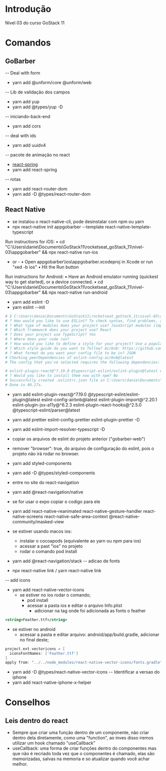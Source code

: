 # Introdução
Nível 03 do curso GoStack 11

# Comandos

## GoBarber
-- Deal with form
- yarn add @unform/core @unform/web

-- Lib de validação dos campos
- yarn add yup
- yarn add @types/yup -D

-- iniciando-back-end
- yarn add cors

-- deal with ids
- yarn add uuidv4

-- pacote de animação no react
- [react-spring](https://www.react-spring.io/)
- yarn add react-spring

-- rotas
- yarn add react-router-dom
- yarn add -D @types/react-router-dom

## React Native
- se instalou o react-native-cli, pode desinstalar com npm ou yarn
- npx react-native init appgobarber --template react-native-template-typescript

Run instructions for iOS:
  • cd "C:\Users\danie\Documents\GoStack11\rocketseat_goStack_11\nivel-03\appgobarber" && npx react-native run-ios
  - or -
  • Open appgobarber\ios\appgobarber.xcodeproj in Xcode or run "xed -b ios"
  • Hit the Run button

Run instructions for Android:
  • Have an Android emulator running (quickest way to get started), or a device connected.
  • cd "C:\Users\danie\Documents\GoStack11\rocketseat_goStack_11\nivel-03\appgobarber" && npx react-native run-android

- yarn add eslint -D
- yarn eslint --init 
```sh
# $ C:\Users\danie\Documents\GoStack11\rocketseat_goStack_11\nivel-03\appgobarber\node_modules\.bin\eslint --init
# ? How would you like to use ESLint? To check syntax, find problems, and enforce code style
# ? What type of modules does your project use? JavaScript modules (import/export)
# ? Which framework does your project use? React
# ? Does your project use TypeScript? Yes
# ? Where does your code run?
# ? How would you like to define a style for your project? Use a popular style guide
# ? Which style guide do you want to follow? Airbnb: https://github.com/airbnb/javascript
# ? What format do you want your config file to be in? JSON
# Checking peerDependencies of eslint-config-airbnb@latest
# The config that you've selected requires the following dependencies:

# eslint-plugin-react@^7.19.0 @typescript-eslint/eslint-plugin@latest eslint-config-airbnb@latest eslint@^5.16.0 || ^6.8.0 eslint-plugin-import@^2.20.1 eslint-plugin-jsx-a11y@^6.2.3 eslint-plugin-react-hooks@^2.5.0 || ^1.7.0 @typescript-eslint/parser@latest
# ? Would you like to install them now with npm? No
# Successfully created .eslintrc.json file in C:\Users\danie\Documents\GoStack11\rocketseat_goStack_11\nivel-03\appgobarber
# Done in 40.17s.
```
- yarn add eslint-plugin-react@^7.19.0 @typescript-eslint/eslint-plugin@latest eslint-config-airbnb@latest eslint-plugin-import@^2.20.1 eslint-plugin-jsx-a11y@^6.2.3 eslint-plugin-react-hooks@^2.5.0 @typescript-eslint/parser@latest

- yarn add prettier eslint-config-prettier eslint-plugin-prettier -D
- yarn add eslint-import-resolver-typescript -D
- copiar os arquivos de eslint do projeto anterior ("gobarber-web")
- remover "browser": true, do arquivo de configuração do eslint, pois o projeto não irá rodar no browser.
- yarn add styled-components
- yarn add -D @types/styled-components
- entre no site do react-navigation
- yarn add @react-navigation/native
- se for usar o expo copiar o codigo para ele
- yarn add react-native-reanimated react-native-gesture-handler react-native-screens react-native-safe-area-context @react-native-community/masked-view
- se estiver usando macos ios:
  - instalar o cocoapods (equivalente ao yarn ou npm para ios)
  - acessar a past "ios" no projeto
  - rodar o comando pod install
- yarn add @react-navigation/stack
-- adicao de fonts
- npx react-native link / yarn react-native link

-- add icons
- yarn add react-native-vector-icons
  - se estiver no ios rodar o comando;
    - pod install
    - acessar a pasta ios e editar o arquivo Info.plist
      - adicionar na tag onde foi adicionada as fonts o feather
```xml
<string>Feather.ttf</string>
```
  - se estiver no android
    - acessar a pasta e editar arquivo: android/app/build.gradle, adicionar no final deste;
```gradle
project.ext.vectoricons = [
  iconsFontNames: ['Feather.ttf']
]
apply from: "../../node_modules/react-native-vector-icons/fonts.gradle"
```
- yarn add -D @types/react-native-vector-icons
-- Identificar a versao do iphone
- yarn add react-native-iphone-x-helper
# Conselhos
## Leis dentro do react
- Sempre que criar uma função dentro de um componente, não criar dentro dela diretamente,
como uma "function",
ao inves disso iremos utilizar um hook chamado "useCallback"
- useCallback: uma forma de criar funções dentro do componentes mas que não é recriado toda vez que o componentes é chamado, elas são memorizadas, salvas na memoria e so atualizar quando você achar melhor.